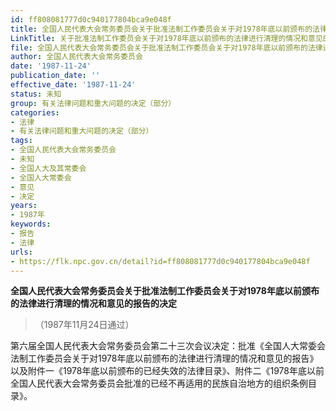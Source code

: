 ```yaml
---
id: ff808081777d0c940177804bca9e048f
title: 全国人民代表大会常务委员会关于批准法制工作委员会关于对1978年底以前颁布的法律进行清理的情况和意见的报告的决定
LinkTitle: 关于批准法制工作委员会关于对1978年底以前颁布的法律进行清理的情况和意见的报告的决定（1987）
file: 全国人民代表大会常务委员会关于批准法制工作委员会关于对1978年底以前颁布的法律进行清理的情况和意见的报告的决定_ff808081777d0c940177804bca9e048f.docx
author: 全国人民代表大会常务委员会
date: '1987-11-24'
publication_date: ''
effective_date: '1987-11-24'
status: 未知
group: 有关法律问题和重大问题的决定（部分）
categories:
- 法律
- 有关法律问题和重大问题的决定（部分）
tags:
- 全国人民代表大会常务委员会
- 未知
- 全国人大及其常委会
- 全国人大常委会
- 意见
- 决定
years:
- 1987年
keywords:
- 报告
- 法律
urls:
- https://flk.npc.gov.cn/detail?id=ff808081777d0c940177804bca9e048f
---
```


**全国人民代表大会常务委员会关于批准法制工作委员会关于对1978年底以前颁布的法律进行清理的情况和意见的报告的决定**

> （1987年11月24日通过）

第六届全国人民代表大会常务委员会第二十三次会议决定：批准《全国人大常委会法制工作委员会关于对1978年底以前颁布的法律进行清理的情况和意见的报告》以及附件一《1978年底以前颁布的已经失效的法律目录》、附件二《1978年底以前全国人民代表大会常务委员会批准的已经不再适用的民族自治地方的组织条例目录》。
